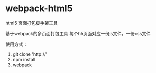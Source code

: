 # webpack-html5
html5 页面打包脚手架工具

基于webpack的多页面打包工具
每个h5页面对应一份js文件，一份css文件

使用方式：
1. git clone 'http://' 
2. npm install 
3. webpack
